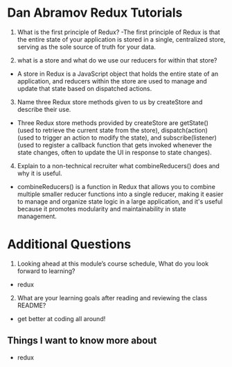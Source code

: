 # Dan Abramov Redux Tutorials  
1. What is the first principle of Redux?
-The first principle of Redux is that the entire state of your application is stored in a single, centralized store, serving as the sole source of truth for your data.

2. what is a store and what do we use our reducers for within that store?
- A store in Redux is a JavaScript object that holds the entire state of an application, and reducers within the store are used to manage and update that state based on dispatched actions.

3. Name three Redux store methods given to us by createStore and describe their use.
- Three Redux store methods provided by createStore are getState() (used to retrieve the current state from the store), dispatch(action) (used to trigger an action to modify the state), and subscribe(listener) (used to register a callback function that gets invoked whenever the state changes, often to update the UI in response to state changes).

4. Explain to a non-technical recruiter what combineReducers() does and why it is useful.
- combineReducers() is a function in Redux that allows you to combine multiple smaller reducer functions into a single reducer, making it easier to manage and organize state logic in a large application, and it's useful because it promotes modularity and maintainability in state management.

# Additional Questions
1. Looking ahead at this module’s course schedule, What do you look forward to learning?
- redux
2. What are your learning goals after reading and reviewing the class README?
- get better at coding all around!

## Things I want to know more about  
- redux









